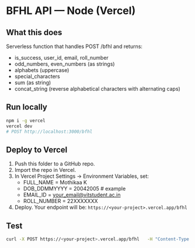 # BFHL API — Node (Vercel)

## What this does
Serverless function that handles POST /bfhl and returns:
- is_success, user_id, email, roll_number
- odd_numbers, even_numbers (as strings)
- alphabets (uppercase)
- special_characters
- sum (as string)
- concat_string (reverse alphabetical characters with alternating caps)

## Run locally
```bash
npm i -g vercel
vercel dev
# POST http://localhost:3000/bfhl
```

## Deploy to Vercel
1. Push this folder to a GitHub repo.
2. Import the repo in Vercel.
3. In Vercel Project Settings → Environment Variables, set:
   - FULL_NAME = Mothikaa K
   - DOB_DDMMYYYY = 20042005  # example
   - EMAIL_ID = your_email@vitstudent.ac.in
   - ROLL_NUMBER = 22XXXXXXX
4. Deploy. Your endpoint will be:
   `https://<your-project>.vercel.app/bfhl`

## Test
```bash
curl -X POST https://<your-project>.vercel.app/bfhl   -H "Content-Type: application/json"   -d '{"data":["a","1","334","4","R","$"]}'
```
